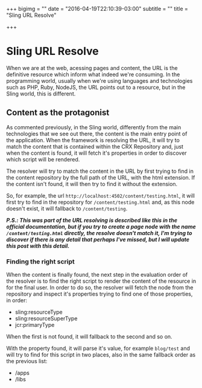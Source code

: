+++
bigimg = ""
date = "2016-04-19T22:10:39-03:00"
subtitle = ""
title = "Sling URL Resolve"

+++

Sling URL Resolve
===

When we are at the web, acessing pages and content, the URL is the definitive resource which inform what indeed
we're consuming.
In the programming world, usually when we're using languages and technologies such as PHP, Ruby, NodeJS, the URL
points out to a resource, but in the Sling world, this is different.

## Content as the protagonist

As commented previously, in the Sling world, differently from the main technologies that we see out there, the content
is the main entry point of the application.
When the framework is resolving the URL, it will try to match the content that is contained within the CRX Repository and,
just when the content is found, it will fetch it's properties in order to discover which script will be rendered.

The resolver will try to match the content in the URL by first trying to find in the content repository by the full
path of the URL, with the html extension. If the content isn't found, it will then try to find it without the extension.

So, for example, the url ```http://localhost:4502/content/testing.html```, it will first try to find in the repository for
```/content/testing.html``` and, as this node doesn't exist, it will fallback to ```/content/testing```.

*__P.S.: This was part of the URL resolving is described like this in the official documentation, but if you try to create
a page node with the name ```/content/testing.html``` directly, the resolve doesn't match it, I'm trying to discover if
there is any detail that perhaps I've missed, but I will update this post with this detail.__*

### Finding the right script

When the content is finally found, the next step in the evaluation order of the resolver is to find the right script
to render the content of the resource in for the final user.
In order to do so, the resolver will fetch the node from the repository and inspect it's properties trying to find one
of those properties, in order:

- sling:resourceType
- sling:resourceSuperType
- jcr:primaryType

When the first is not found, it will fallback to the second and so on.

With the property found, it will parse it's value, for example ```blog/test``` and will try to find for this script in
two places, also in the same fallback order as the previous list:

- /apps
- /libs
